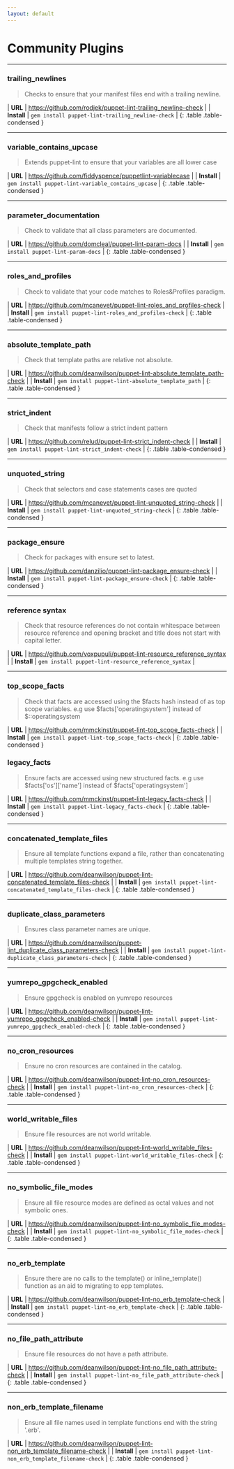```yaml
---
layout: default
---
```

# Community Plugins

---

### trailing_newlines

> Checks to ensure that your manifest files end with a trailing newline.

| **URL**     | <https://github.com/rodjek/puppet-lint-trailing_newline-check> |
| **Install** | `gem install puppet-lint-trailing_newline-check`               |
{: .table .table-condensed }

---

### variable_contains_upcase

> Extends puppet-lint to ensure that your variables are all lower case

| **URL**     | <https://github.com/fiddyspence/puppetlint-variablecase> |
| **Install** | `gem install puppet-lint-variable_contains_upcase`       |
{: .table .table-condensed }

---

### parameter_documentation

> Check to validate that all class parameters are documented.

| **URL**     | <https://github.com/domcleal/puppet-lint-param-docs> |
| **Install** | `gem install puppet-lint-param-docs`                 |
{: .table .table-condensed }

---

### roles_and_profiles

> Check to validate that your code matches to Roles&Profiles paradigm.

| **URL**     | <https://github.com/mcanevet/puppet-lint-roles_and_profiles-check> |
| **Install** | `gem install puppet-lint-roles_and_profiles-check`                 |
{: .table .table-condensed }

---

### absolute_template_path

> Check that template paths are relative not absolute.

| **URL**     | <https://github.com/deanwilson/puppet-lint-absolute_template_path-check> |
| **Install** | `gem install puppet-lint-absolute_template_path`                         |
{: .table .table-condensed }

---

### strict_indent

> Check that manifests follow a strict indent pattern

| **URL**     | <https://github.com/relud/puppet-lint-strict_indent-check> |
| **Install** | `gem install puppet-lint-strict_indent-check`              |
{: .table .table-condensed }

---

### unquoted_string

> Check that selectors and case statements cases are quoted

| **URL**     | <https://github.com/mcanevet/puppet-lint-unquoted_string-check> |
| **Install** | `gem install puppet-lint-unquoted_string-check`                 |
{: .table .table-condensed }

---

### package_ensure

> Check for packages with ensure set to latest.

| **URL**     | <https://github.com/danzilio/puppet-lint-package_ensure-check> |
| **Install** | `gem install puppet-lint-package_ensure-check`                 |
{: .table .table-condensed }

---


### reference syntax

> Check that resource references do not contain whitespace between resource reference and opening bracket and title does not start with capital letter.

| **URL**     | <https://github.com/voxpupuli/puppet-lint-resource_reference_syntax> |
| **Install** | `gem install puppet-lint-resource_reference_syntax`                  |

---


### top_scope_facts

> Check that facts are accessed using the $facts hash instead of as top scope variables. e.g use $facts['operatingsystem'] instead of $::operatingsystem

| **URL**     | <https://github.com/mmckinst/puppet-lint-top_scope_facts-check> |
| **Install** | `gem install puppet-lint-top_scope_facts-check`                 |
{: .table .table-condensed }


### legacy_facts

> Ensure facts are accessed using new structured facts. e.g use $facts['os']['name'] instead of $facts['operatingsystem']

| **URL**     | <https://github.com/mmckinst/puppet-lint-legacy_facts-check> |
| **Install** | `gem install puppet-lint-legacy_facts-check`                 |
{: .table .table-condensed }

---


### concatenated_template_files

> Ensure all template functions expand a file, rather than concatenating multiple templates string together.

| **URL**     | <https://github.com/deanwilson/puppet-lint-concatenated_template_files-check> |
| **Install** | `gem install puppet-lint-concatenated_template_files-check`                   |
{: .table .table-condensed }

---


### duplicate_class_parameters

> Ensures class parameter names are unique.

| **URL**     | <https://github.com/deanwilson/puppet-lint_duplicate_class_parameters-check> |
| **Install** | `gem install puppet-lint-duplicate_class_parameters-check`                   |
{: .table .table-condensed }

---


### yumrepo_gpgcheck_enabled

> Ensure gpgcheck is enabled on yumrepo resources

| **URL**     | <https://github.com/deanwilson/puppet-lint-yumrepo_gpgcheck_enabled-check> |
| **Install** | `gem install puppet-lint-yumrepo_gpgcheck_enabled-check`                   |
{: .table .table-condensed }

---


### no_cron_resources

> Ensure no cron resources are contained in the catalog.

| **URL**     | <https://github.com/deanwilson/puppet-lint-no_cron_resources-check> |
| **Install** | `gem install puppet-lint-no_cron_resources-check`                   |
{: .table .table-condensed }

---


###  world_writable_files

> Ensure file resources are not world writable.

| **URL**     | <https://github.com/deanwilson/puppet-lint-world_writable_files-check> |
| **Install** | `gem install puppet-lint-world_writable_files-check`                   |
{: .table .table-condensed }

---


### no_symbolic_file_modes

> Ensure all file resource modes are defined as octal values and not symbolic ones.

| **URL**     | <https://github.com/deanwilson/puppet-lint-no_symbolic_file_modes-check> |
| **Install** | `gem install puppet-lint-no_symbolic_file_modes-check`                   |
{: .table .table-condensed }

---


### no_erb_template

> Ensure there are no calls to the template() or inline_template() function as
> an aid to migrating to epp templates.

| **URL**     | <https://github.com/deanwilson/puppet-lint-no_erb_template-check> |
| **Install** | `gem install puppet-lint-no_erb_template-check`                   |
{: .table .table-condensed }

---


### no_file_path_attribute

> Ensure file resources do not have a path attribute.

| **URL**     | <https://github.com/deanwilson/puppet-lint-no_file_path_attribute-check> |
| **Install** | `gem install puppet-lint-no_file_path_attribute-check`                   |
{: .table .table-condensed }

---


### non_erb_template_filename

> Ensure all file names used in template functions end with the string '.erb'.

| **URL**     | <https://github.com/deanwilson/puppet-lint-non_erb_template_filename-check> |
| **Install** | `gem install puppet-lint-non_erb_template_filename-check`   |
{: .table .table-condensed }

